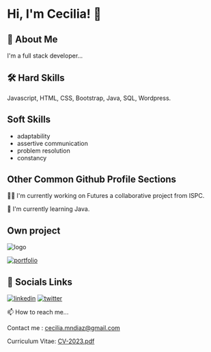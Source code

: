 



# Hi, I'm Cecilia! 👋


## 🚀 About Me
I'm a full stack developer...


## 🛠 Hard Skills
Javascript, HTML, CSS, Bootstrap, Java, SQL, Wordpress. 

## Soft Skills

- adaptability
- assertive communication
- problem resolution
- constancy


## Other Common Github Profile Sections

👩‍💻 I'm currently working on Futures a collaborative project from ISPC.

🧠 I'm currently learning Java.



## Own project

![logo](https://user-images.githubusercontent.com/87836967/223199206-66b130d6-fc60-4185-a455-f4ad341e931c.png)

[![portfolio](https://img.shields.io/badge/my_portfolio-000?style=for-the-badge&logo=ko-fi&logoColor=white)](https://diazcmn.github.io/mywebsite/)



## 🔗 Socials Links 

[![linkedin](https://img.shields.io/badge/linkedin-0A66C2?style=for-the-badge&logo=linkedin&logoColor=white)]([https://www.linkedin.com/](https://www.linkedin.com/in/ceciliad%C3%ADaz/))
[![twitter](https://img.shields.io/badge/twitter-1DA1F2?style=for-the-badge&logo=twitter&logoColor=white)](https://twitter.com/ceciliadiaz09)

📫 How to reach me...

Contact me : cecilia.mndiaz@gmail.com



Curriculum Vitae: [CV-2023.pdf](https://github.com/diazcmn/diazcmn/files/10889785/CV-2023.pdf)
